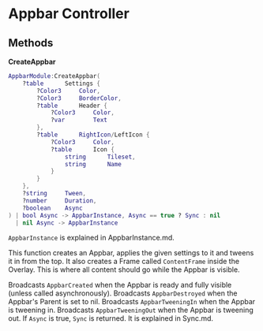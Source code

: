 Appbar Controller
===
Methods
---

**CreateAppbar**
```lua
AppbarModule:CreateAppbar(
	?table 		Settings {
		?Color3 	Color,
		?Color3		BorderColor,
		?table 		Header {
			?Color3 	Color,
			?var 		Text
		},
		?table 		RightIcon/LeftIcon {
			?Color3 	Color,
			?table 		Icon {
				string  	Tileset,
				string 		Name
			}
		}
	},
	?string 	Tween,
	?number 	Duration,
	?boolean 	Async
) | bool Async -> AppbarInstance, Async == true ? Sync : nil
  | nil Async -> AppbarInstance
```
`AppbarInstance` is explained in AppbarInstance.md.

This function creates an Appbar, applies the given settings to it and
tweens it in from the top.
It also creates a Frame called `ContentFrame` inside the Overlay. This is where
all content should go while the Appbar is visible.

Broadcasts `AppbarCreated` when the Appbar is ready and fully visible (unless called asynchronously).
Broadcasts `AppbarDestroyed` when the Appbar's Parent is set to nil.
Broadcasts `AppbarTweeningIn` when the Appbar is tweening in.
Broadcasts `AppbarTweeningOut` when the Appbar is tweening out.
If `Async` is true, `Sync` is returned. It is explained in Sync.md.
